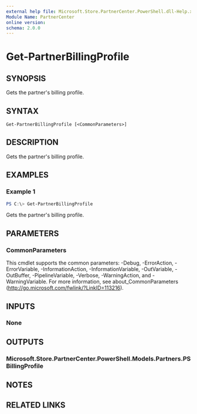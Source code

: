 ```yaml
---
external help file: Microsoft.Store.PartnerCenter.PowerShell.dll-Help.xml
Module Name: PartnerCenter
online version:
schema: 2.0.0
---
```


# Get-PartnerBillingProfile

## SYNOPSIS
Gets the partner's billing profile.

## SYNTAX

```
Get-PartnerBillingProfile [<CommonParameters>]
```

## DESCRIPTION
Gets the partner's billing profile.

## EXAMPLES

### Example 1
```powershell
PS C:\> Get-PartnerBillingProfile
```

Gets the partner's billing profile.

## PARAMETERS

### CommonParameters
This cmdlet supports the common parameters: -Debug, -ErrorAction, -ErrorVariable, -InformationAction, -InformationVariable, -OutVariable, -OutBuffer, -PipelineVariable, -Verbose, -WarningAction, and -WarningVariable. For more information, see about_CommonParameters (http://go.microsoft.com/fwlink/?LinkID=113216).

## INPUTS

### None

## OUTPUTS

### Microsoft.Store.PartnerCenter.PowerShell.Models.Partners.PSBillingProfile

## NOTES

## RELATED LINKS
